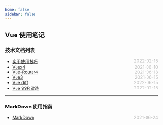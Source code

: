 ```yaml
---
home: false
sidebar: false
---
```


## Vue 使用笔记

### 技术文档列表

- [实用使用技巧](./usefulTips) <span style="color:#bbb; float:right">2022-02-15</span>
- [Vuex4](./vuex) <span style="color:#bbb; float:right">2021-06-10</span>
- [Vue-Router4](./vue-router) <span style="color:#bbb; float:right">2021-06-13</span>
- [Vue3](./vue3) <span style="color:#bbb; float:right">2021-06-15</span>
- [Vue diff](https://fe.ecool.fun/topic/7d27dc57-5d95-4e3f-88a7-eb685b7c21e4?orderBy=default&order=desc&tagId=0&exerciseCate=2&ignoreMaster=1&difficulty=) <span style="color:#bbb; float:right">2022-06-15</span>
- [Vue SSR 改造](https://blog.csdn.net/gaojinbo0531/article/details/129376458) <span style="color:#bbb; float:right">2022-02-15</span>

---

### MarkDown 使用指南

- [MarkDown](../blog-daily/use-markdown) <span style="color:#bbb; float:right">2021-06-24</span>
